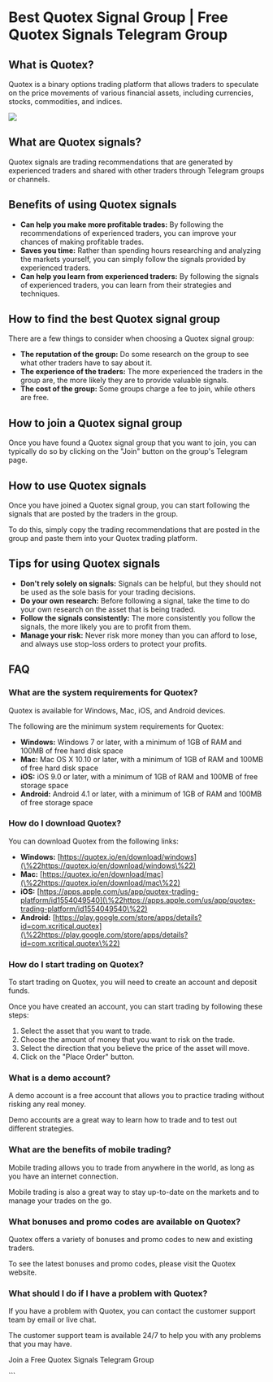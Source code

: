 # Best Quotex Signal Group \| Free Quotex Signals Telegram Group

## What is Quotex?

Quotex is a binary options trading platform that allows traders to
speculate on the price movements of various financial assets, including
currencies, stocks, commodities, and indices.

[![](https://static.quotex.io/files/8_en/300_250.jpg)](https://traff.sbs/brokerqxsignupf)

## What are Quotex signals?

Quotex signals are trading recommendations that are generated by
experienced traders and shared with other traders through Telegram
groups or channels.

## Benefits of using Quotex signals

-   **Can help you make more profitable trades:** By following the
    recommendations of experienced traders, you can improve your chances
    of making profitable trades.
-   **Saves you time:** Rather than spending hours researching and
    analyzing the markets yourself, you can simply follow the signals
    provided by experienced traders.
-   **Can help you learn from experienced traders:** By following the
    signals of experienced traders, you can learn from their strategies
    and techniques.

## How to find the best Quotex signal group

There are a few things to consider when choosing a Quotex signal group:

-   **The reputation of the group:** Do some research on the group to
    see what other traders have to say about it.
-   **The experience of the traders:** The more experienced the traders
    in the group are, the more likely they are to provide valuable
    signals.
-   **The cost of the group:** Some groups charge a fee to join, while
    others are free.

## How to join a Quotex signal group

Once you have found a Quotex signal group that you want to join, you can
typically do so by clicking on the "Join" button on the group\'s
Telegram page.

## How to use Quotex signals

Once you have joined a Quotex signal group, you can start following the
signals that are posted by the traders in the group.

To do this, simply copy the trading recommendations that are posted in
the group and paste them into your Quotex trading platform.

## Tips for using Quotex signals

-   **Don\'t rely solely on signals:** Signals can be helpful, but they
    should not be used as the sole basis for your trading decisions.
-   **Do your own research:** Before following a signal, take the time
    to do your own research on the asset that is being traded.
-   **Follow the signals consistently:** The more consistently you
    follow the signals, the more likely you are to profit from them.
-   **Manage your risk:** Never risk more money than you can afford to
    lose, and always use stop-loss orders to protect your profits.

## FAQ

### What are the system requirements for Quotex?

Quotex is available for Windows, Mac, iOS, and Android devices.

The following are the minimum system requirements for Quotex:

-   **Windows:** Windows 7 or later, with a minimum of 1GB of RAM and
    100MB of free hard disk space
-   **Mac:** Mac OS X 10.10 or later, with a minimum of 1GB of RAM and
    100MB of free hard disk space
-   **iOS:** iOS 9.0 or later, with a minimum of 1GB of RAM and 100MB of
    free storage space
-   **Android:** Android 4.1 or later, with a minimum of 1GB of RAM and
    100MB of free storage space

### How do I download Quotex?

You can download Quotex from the following links:

-   **Windows:**
    [https://quotex.io/en/download/windows](\%22https://quotex.io/en/download/windows\%22)
-   **Mac:**
    [https://quotex.io/en/download/mac](\%22https://quotex.io/en/download/mac\%22)
-   **iOS:**
    [https://apps.apple.com/us/app/quotex-trading-platform/id1554049540](\%22https://apps.apple.com/us/app/quotex-trading-platform/id1554049540\%22)
-   **Android:**
    [https://play.google.com/store/apps/details?id=com.xcritical.quotex](\%22https://play.google.com/store/apps/details?id=com.xcritical.quotex\%22)

### How do I start trading on Quotex?

To start trading on Quotex, you will need to create an account and
deposit funds.

Once you have created an account, you can start trading by following
these steps:

1.  Select the asset that you want to trade.
2.  Choose the amount of money that you want to risk on the trade.
3.  Select the direction that you believe the price of the asset will
    move.
4.  Click on the "Place Order" button.

### What is a demo account?

A demo account is a free account that allows you to practice trading
without risking any real money.

Demo accounts are a great way to learn how to trade and to test out
different strategies.

### What are the benefits of mobile trading?

Mobile trading allows you to trade from anywhere in the world, as long
as you have an internet connection.

Mobile trading is also a great way to stay up-to-date on the markets and
to manage your trades on the go.

### What bonuses and promo codes are available on Quotex?

Quotex offers a variety of bonuses and promo codes to new and existing
traders.

To see the latest bonuses and promo codes, please visit the Quotex
website.

### What should I do if I have a problem with Quotex?

If you have a problem with Quotex, you can contact the customer support
team by email or live chat.

The customer support team is available 24/7 to help you with any
problems that you may have.

Join a Free Quotex Signals Telegram Group

\`\`\`

